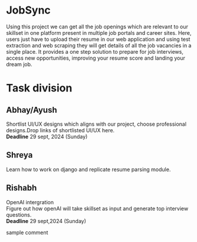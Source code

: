 # JobSync

Using this project we can get all the job openings which are relevant to our skillset in one platform present in multiple job portals and career sites.
Here, users just have to upload their resume in our web application and using test extraction and web scraping they will get details of all the job vacancies in a single place.
It provides a one step solution to prepare for job interviews, access new opportunities,  improving your resume score and landing your dream job.



# Task division


  ## Abhay/Ayush
  Shortlist UI/UX designs which aligns with our project, choose professional designs.Drop links of shortlisted UI/UX here.<br>**Deadline** 29 sept, 2024 (Sunday)
  
  ## Shreya
  Learn how to work on django and replicate resume parsing module.
  
  ## Rishabh
  OpenAI intergration<br>
  Figure out how openAI will take skillset as input and generate top interview questions.<br>**Deadline** 29 sept,2024 (Sunday)


  sample comment

